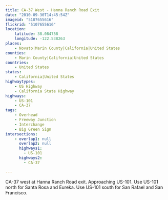 ```yaml
---
title: CA-37 West - Hanna Ranch Road Exit
date: "2010-09-30T14:45:54Z"
imageid: "5107655616"
flickrid: "5107655616"
location:
    latitude: 38.084758
    longitude: -122.538263
places:
    - Novato|Marin County|California|United States
counties:
    - Marin County|California|United States
countries:
    - United States
states:
    - California|United States
highwaytypes:
    - US Highway
    - California State Highway
highways:
    - US-101
    - CA-37
tags:
    - Overhead
    - Freeway Junction
    - Interchange
    - Big Green Sign
intersections:
    - overlap1: null
      overlap2: null
      highways1:
        - US-101
      highways2:
        - CA-37

---
```

CA-37 west at Hanna Ranch Road exit.  Approaching US-101.  Use US-101 north for Santa Rosa and Eureka.  Use US-101 south for San Rafael and San Francisco.